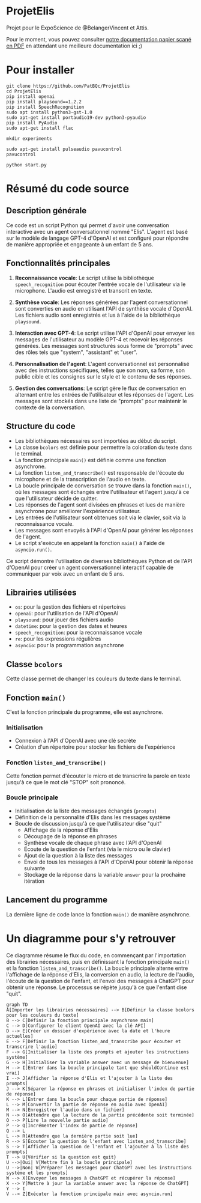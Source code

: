 # ProjetElis
Projet pour le ExpoScience de @BelangerVincent et Attis.

Pour le moment, vous pouvez consulter [notre documentation papier scané en PDF](docs/2023-11-21%20-%20Projet%20Mon%20ami%20Élis%20(Elis%2C%20ELI5)%20-%20Vincent%20Exposcience%20CSB.pdf) en attendant une meilleure documentation ici ;)



# Pour installer
```
git clone https://github.com/PatBQc/ProjetElis
cd ProjetElis
pip install openai
pip install playsound==1.2.2
pip install SpeechRecognition
sudo apt install python3-gst-1.0
sudo apt-get install portaudio19-dev python3-pyaudio
pip install PyAudio
sudo apt-get install flac

mkdir experiments

sudo apt-get install pulseaudio pavucontrol
pavucontrol

python start.py
```

# Résumé du code source 

## Description générale

Ce code est un script Python qui permet d'avoir une conversation interactive avec un agent conversationnel nommé "Elis". L'agent est basé sur le modèle de langage GPT-4 d'OpenAI et est configuré pour répondre de manière appropriée et engageante à un enfant de 5 ans.

## Fonctionnalités principales

1. **Reconnaissance vocale**: Le script utilise la bibliothèque `speech_recognition` pour écouter l'entrée vocale de l'utilisateur via le microphone. L'audio est enregistré et transcrit en texte.

2. **Synthèse vocale**: Les réponses générées par l'agent conversationnel sont converties en audio en utilisant l'API de synthèse vocale d'OpenAI. Les fichiers audio sont enregistrés et lus à l'aide de la bibliothèque `playsound`.

3. **Interaction avec GPT-4**: Le script utilise l'API d'OpenAI pour envoyer les messages de l'utilisateur au modèle GPT-4 et recevoir les réponses générées. Les messages sont structurés sous forme de "prompts" avec des rôles tels que "system", "assistant" et "user".

4. **Personnalisation de l'agent**: L'agent conversationnel est personnalisé avec des instructions spécifiques, telles que son nom, sa forme, son public cible et les consignes sur le style et le contenu de ses réponses.

5. **Gestion des conversations**: Le script gère le flux de conversation en alternant entre les entrées de l'utilisateur et les réponses de l'agent. Les messages sont stockés dans une liste de "prompts" pour maintenir le contexte de la conversation.

## Structure du code

- Les bibliothèques nécessaires sont importées au début du script.
- La classe `bcolors` est définie pour permettre la coloration du texte dans le terminal.
- La fonction principale `main()` est définie comme une fonction asynchrone.
- La fonction `listen_and_transcribe()` est responsable de l'écoute du microphone et de la transcription de l'audio en texte.
- La boucle principale de conversation se trouve dans la fonction `main()`, où les messages sont échangés entre l'utilisateur et l'agent jusqu'à ce que l'utilisateur décide de quitter.
- Les réponses de l'agent sont divisées en phrases et lues de manière asynchrone pour améliorer l'expérience utilisateur.
- Les entrées de l'utilisateur sont obtenues soit via le clavier, soit via la reconnaissance vocale.
- Les messages sont envoyés à l'API d'OpenAI pour générer les réponses de l'agent.
- Le script s'exécute en appelant la fonction `main()` à l'aide de `asyncio.run()`.

Ce script démontre l'utilisation de diverses bibliothèques Python et de l'API d'OpenAI pour créer un agent conversationnel interactif capable de communiquer par voix avec un enfant de 5 ans.

## Librairies utilisées
- `os`: pour la gestion des fichiers et répertoires
- `openai`: pour l'utilisation de l'API d'OpenAI
- `playsound`: pour jouer des fichiers audio
- `datetime`: pour la gestion des dates et heures
- `speech_recognition`: pour la reconnaissance vocale
- `re`: pour les expressions régulières
- `asyncio`: pour la programmation asynchrone

## Classe `bcolors`
Cette classe permet de changer les couleurs du texte dans le terminal.

## Fonction `main()`
C'est la fonction principale du programme, elle est asynchrone.

### Initialisation
- Connexion à l'API d'OpenAI avec une clé secrète
- Création d'un répertoire pour stocker les fichiers de l'expérience

### Fonction `listen_and_transcribe()`
Cette fonction permet d'écouter le micro et de transcrire la parole en texte jusqu'à ce que le mot clé "STOP" soit prononcé.

### Boucle principale
- Initialisation de la liste des messages échangés (`prompts`)
- Définition de la personnalité d'Elis dans les messages système
- Boucle de discussion jusqu'à ce que l'utilisateur dise "quit"
  - Affichage de la réponse d'Elis
  - Découpage de la réponse en phrases
  - Synthèse vocale de chaque phrase avec l'API d'OpenAI
  - Écoute de la question de l'enfant (via le micro ou le clavier)
  - Ajout de la question à la liste des messages
  - Envoi de tous les messages à l'API d'OpenAI pour obtenir la réponse suivante
  - Stockage de la réponse dans la variable `answer` pour la prochaine itération

## Lancement du programme
La dernière ligne de code lance la fonction `main()` de manière asynchrone.

# Un diagramme pour s'y retrouver
Ce diagramme résume le flux du code, en commençant par l'importation des librairies nécessaires, puis en définissant la fonction principale `main()` et la fonction `listen_and_transcribe()`. La boucle principale alterne entre l'affichage de la réponse d'Elis, la conversion en audio, la lecture de l'audio, l'écoute de la question de l'enfant, et l'envoi des messages à ChatGPT pour obtenir une réponse. Le processus se répète jusqu'à ce que l'enfant dise "quit".
```mermaid
graph TD
A[Importer les librairies nécessaires] --> B[Définir la classe bcolors pour les couleurs du texte]
B --> C[Définir la fonction principale asynchrone main]
C --> D[Configurer le client OpenAI avec la clé API]
D --> E[Créer un dossier d'expérience avec la date et l'heure actuelles]
E --> F[Définir la fonction listen_and_transcribe pour écouter et transcrire l'audio]
F --> G[Initialiser la liste des prompts et ajouter les instructions système]
G --> H[Initialiser la variable answer avec un message de bienvenue]
H --> I[Entrer dans la boucle principale tant que shouldContinue est vrai]
I --> J[Afficher la réponse d'Elis et l'ajouter à la liste des prompts]
J --> K[Séparer la réponse en phrases et initialiser l'index de partie de réponse]
K --> L[Entrer dans la boucle pour chaque partie de réponse]
L --> M[Convertir la partie de réponse en audio avec OpenAI]
M --> N[Enregistrer l'audio dans un fichier]
N --> O[Attendre que la lecture de la partie précédente soit terminée]
O --> P[Lire la nouvelle partie audio]
P --> Q[Incrémenter l'index de partie de réponse]
Q --> L
L --> R[Attendre que la dernière partie soit lue]
R --> S[Écouter la question de l'enfant avec listen_and_transcribe]
S --> T[Afficher la question de l'enfant et l'ajouter à la liste des prompts]
T --> U{Vérifier si la question est quit}
U -->|Oui| V[Mettre fin à la boucle principale]
U -->|Non| W[Préparer les messages pour ChatGPT avec les instructions système et les prompts]
W --> X[Envoyer les messages à ChatGPT et récupérer la réponse]
X --> Y[Mettre à jour la variable answer avec la réponse de ChatGPT]
Y --> I
V --> Z[Exécuter la fonction principale main avec asyncio.run]
```
